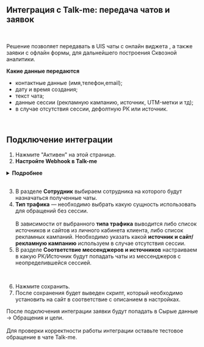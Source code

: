 ## Интеграция с Talk-me: передача чатов и заявок
<br />

Решение позволяет передавать в UIS чаты с онлайн виджета , а также заявки с офлайн формы, для дальнейшего построения Сквозной аналитики. <br />


 **Какие данные передаются**<br />
  
- контактные данные (имя,телефон,email);  
- дату и время создания;  
- текст чата;
- данные сессии (рекламную кампанию, источник, UTM-метки и тд);  
- в случае отсутствия сессии, дефолтную РК или источник.
<br />  


## Подключение интеграции <br />


1. Нажмите "Активен" на этой странице. <br />
2.  **Настройте Webhook в Talk-me**<br />

<details>
  <summary style="font-weight:bold;"> Подробнее </summary> <br />

  - **Webhook url для чатов** <br />
      - Зайдите в Talk-me в настройки сайта (по каждому сайту настройка производится отдельно). 
      - Найдите раздел События и выберете "Диалог завершен".
      - Добавьте обработчик, в нем добавьте действие "Webhook".
      - В URL хука укажите значение из поля "Webhook url для чатов ".
      - Сохраните обработчик и активируйте его. <br />

      ![image](talkme_chat.gif)

  - **Передавать offline заявки** — прожмите переключатель, если необходимо передавать offline заявки с формы offline вопроса. После прожатия появится отдельный URL для offline заявок <br />
  
  - **Webhook url для offline заявок** <br />
      - Зайдите в Talk-me в настройки сайта (по каждому сайту настройка производится отдельно) 
      - Найдите раздел События и выберете "Новый оффлайн вопрос"
      - Добавьте обработчик, в нем добавьте действие "Webhook"
      - В URL хука укажите значение из поля "Webhook url для offline заявок "
      - Сохраните обработчик и активируйте его    <br />  

      ![image](talkme_offline.gif)


</details> 
<br /> 

3. В разделе **Сотрудник**  выбираем сотрудника на которого будут назначаться полученные чаты.  
4. **Тип трафика** — необходимо выбрать какую сущность использовать для обращений без сессии. <br />  
В зависимости от выбранного **типа трафика** выводится либо список источников и сайтов  из личного кабинета клиента, либо список рекламных кампаний. Необходимо указать какой **источник и сайт/рекламную кампанию** используем в случае отсутствия сессии. <br /> 
5. В разделе **Соответствие мессенджеров и источников** настраиваем в какую РК/Источник будут попадать чаты из мессенджеров с неопределившейся сессией.  

<br />

6. Нажмите сохранить.<br />
7. После сохранения будет выведен скрипт, который необходимо установить на сайт в соответствие с описанием в настройках.<br />


После подключения интеграции заявки будут попадать в  Сырые данные -> Обращения и цели. <br />  
Для проверки корректности работы интеграции оставьте тестовое обращение в чате Talk-me.
